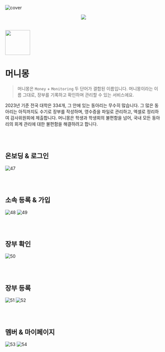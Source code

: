 ![cover](https://github.com/MONEYMONG/Android-Moneymong/assets/64366488/034a0bf6-f3fd-446d-a35d-35808ab4b7a9)
<div align="center">
  <a href="https://github.com/MONEYMONG/Android-Moneymong/graphs/contributors">
    <img src="https://contrib.rocks/image?repo=MONEYMONG/Android-Moneymong" />
  </a>
</div>

<br>
</br>

<img style="width:80px;height:80px;" src="https://github.com/MONEYMONG/Android-Moneymong/assets/64366488/f7a089d8-f593-42b8-8f15-406cf061e3d5"/>

# 머니몽
> 머니몽은 `Money` + `Monitoring` 두 단어가 결합된 이름입니다. 머니몽이라는 이름 그대로, 장부를 기록하고 확인하며 관리할 수 있는 서비스에요.

2023년 기준 전국 대학은 334개, 그 안에 있는 동아리는 무수히 많습니다. 그 많은 동아리는 아직까지도 수기로 장부를 작성하며, 영수증을 파일로 관리하고,
엑셀로 정리하여 감사위원회에 제출합니다. 머니몽은 학생과 학생회의 불편함을 넘어, 국내 모든 동아리의 회계 관리에 대한 불편함을 해결하려고 합니다.

<br>
</br>

## 온보딩 & 로그인
![47](https://github.com/MONEYMONG/Android-Moneymong/assets/64366488/7307d8ae-cf69-45ff-8d8c-57cbd71002b6)

<br>
</br>

## 소속 등록 & 가입
![48](https://github.com/MONEYMONG/Android-Moneymong/assets/64366488/8e1c9750-53ba-4300-bb14-2daf57cd0931)
![49](https://github.com/MONEYMONG/Android-Moneymong/assets/64366488/a246e125-290b-4ac5-9b0a-7f3b00b0d3c5)

<br>
</br>

## 장부 확인
![50](https://github.com/MONEYMONG/Android-Moneymong/assets/64366488/bfcb6e1d-1018-4741-8d32-fd44b39b2545)

<br>
</br>

## 장부 등록
![51](https://github.com/MONEYMONG/Android-Moneymong/assets/64366488/57d6b7a9-4088-4f3c-90b6-8fbfc827a21c)
![52](https://github.com/MONEYMONG/Android-Moneymong/assets/64366488/274245ce-fc7b-4df7-ad12-f19ca6d75216)

<br>
</br>

## 멤버 & 마이페이지
![53](https://github.com/MONEYMONG/Android-Moneymong/assets/64366488/ad0c3373-2e78-498d-865e-91d4cb2c89e4)
![54](https://github.com/MONEYMONG/Android-Moneymong/assets/64366488/3c6c57ea-a9de-4b43-a4ef-a4990e784319)
